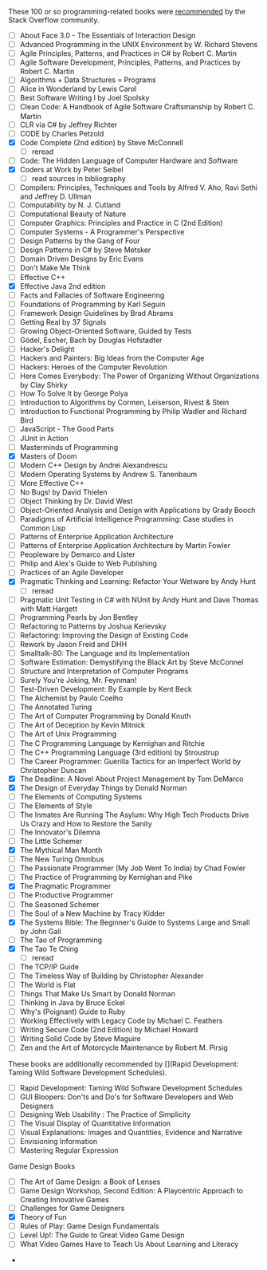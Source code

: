 
These 100 or so programming-related books were [recommended](http://stackoverflow.com/questions/1711/what-is-the-single-most-influential-book-every-programmer-should-read) by the Stack Overflow community.
- [ ] About Face 3.0 - The Essentials of Interaction Design
- [ ] Advanced Programming in the UNIX Environment by W. Richard Stevens
- [ ] Agile Principles, Patterns, and Practices in C# by Robert C. Martin
- [ ] Agile Software Development, Principles, Patterns, and Practices by Robert C. Martin
- [ ] Algorithms + Data Structures = Programs
- [ ] Alice in Wonderland by Lewis Carol
- [ ] Best Software Writing I by Joel Spolsky
- [ ] Clean Code: A Handbook of Agile Software Craftsmanship by Robert C. Martin
- [ ] CLR via C# by Jeffrey Richter
- [ ] CODE by Charles Petzold
- [x] Code Complete (2nd edition) by Steve McConnell
    - [ ] reread
- [ ] Code: The Hidden Language of Computer Hardware and Software
- [X] Coders at Work by Peter Seibel
    - [ ] read sources in bibliography  
- [ ] Compilers: Principles, Techniques and Tools by Alfred V. Aho, Ravi Sethi and Jeffrey D. Ullman
- [ ] Computability by N. J. Cutland
- [ ] Computational Beauty of Nature
- [ ] Computer Graphics: Principles and Practice in C (2nd Edition)
- [ ] Computer Systems - A Programmer's Perspective
- [ ] Design Patterns by the Gang of Four
- [ ] Design Patterns in C# by Steve Metsker
- [ ] Domain Driven Designs by Eric Evans
- [ ] Don't Make Me Think
- [ ] Effective C++
- [x] Effective Java 2nd edition
- [ ] Facts and Fallacies of Software Engineering
- [ ] Foundations of Programming by Karl Seguin
- [ ] Framework Design Guidelines by Brad Abrams
- [ ] Getting Real by 37 Signals
- [ ] Growing Object-Oriented Software, Guided by Tests
- [ ] Gödel, Escher, Bach by Douglas Hofstadter
- [ ] Hacker's Delight
- [ ] Hackers and Painters: Big Ideas from the Computer Age
- [ ] Hackers: Heroes of the Computer Revolution
- [ ] Here Comes Everybody: The Power of Organizing Without Organizations by Clay Shirky
- [ ] How To Solve It by George Polya
- [ ] Introduction to Algorithms by Cormen, Leiserson, Rivest & Stein
- [ ] Introduction to Functional Programming by Philip Wadler and Richard Bird
- [ ] JavaScript - The Good Parts
- [ ] JUnit in Action
- [ ] Masterminds of Programming
- [X] Masters of Doom
- [ ] Modern C++ Design by Andrei Alexandrescu
- [ ] Modern Operating Systems by Andrew S. Tanenbaum
- [ ] More Effective C++
- [ ] No Bugs! by David Thielen
- [ ] Object Thinking by Dr. David West
- [ ] Object-Oriented Analysis and Design with Applications by Grady Booch
- [ ] Paradigms of Artificial Intelligence Programming: Case studies in Common Lisp
- [ ] Patterns of Enterprise Application Architecture
- [ ] Patterns of Enterprise Application Architecture by Martin Fowler
- [ ] Peopleware by Demarco and Lister
- [ ] Philip and Alex's Guide to Web Publishing
- [ ] Practices of an Agile Developer
- [x] Pragmatic Thinking and Learning: Refactor Your Wetware by Andy Hunt
    - [ ] reread
- [ ] Pragmatic Unit Testing in C# with NUnit by Andy Hunt and Dave Thomas with Matt Hargett
- [ ] Programming Pearls by Jon Bentley
- [ ] Refactoring to Patterns by Joshua Kerievsky
- [ ] Refactoring: Improving the Design of Existing Code
- [ ] Rework by Jason Freid and DHH
- [ ] Smalltalk-80: The Language and its Implementation
- [ ] Software Estimation: Demystifying the Black Art by Steve McConnel
- [ ] Structure and Interpretation of Computer Programs
- [ ] Surely You're Joking, Mr. Feynman!
- [ ] Test-Driven Development: By Example by Kent Beck
- [ ] The Alchemist by Paulo Coelho
- [ ] The Annotated Turing
- [ ] The Art of Computer Programming by Donald Knuth
- [ ] The Art of Deception by Kevin Mitnick
- [ ] The Art of Unix Programming
- [ ] The C Programming Language by Kernighan and Ritchie
- [ ] The C++ Programming Language (3rd edition) by Stroustrup
- [ ] The Career Programmer: Guerilla Tactics for an Imperfect World by Christopher Duncan
- [x] The Deadline: A Novel About Project Management by Tom DeMarco
- [x] The Design of Everyday Things by Donald Norman
- [ ] The Elements of Computing Systems
- [ ] The Elements of Style
- [ ] The Inmates Are Running The Asylum: Why High Tech Products Drive Us Crazy and How to Restore the Sanity
- [ ] The Innovator's Dilemna
- [ ] The Little Schemer
- [x] The Mythical Man Month
- [ ] The New Turing Omnibus
- [ ] The Passionate Programmer (My Job Went To India) by Chad Fowler
- [ ] The Practice of Programming by Kernighan and Pike
- [x] The Pragmatic Programmer
- [ ] The Productive Programmer
- [ ] The Seasoned Schemer
- [ ] The Soul of a New Machine by Tracy Kidder
- [x] The Systems Bible: The Beginner's Guide to Systems Large and Small by John Gall
- [ ] The Tao of Programming
- [x] The Tao Te Ching
    - [ ] reread
- [ ] The TCP/IP Guide
- [ ] The Timeless Way of Building by Christopher Alexander
- [ ] The World is Flat
- [ ] Things That Make Us Smart by Donald Norman
- [ ] Thinking in Java by Bruce Eckel
- [ ] Why's (Poignant) Guide to Ruby
- [ ] Working Effectively with Legacy Code by Michael C. Feathers
- [ ] Writing Secure Code (2nd Edition) by Michael Howard
- [ ] Writing Solid Code by Steve Maguire
- [ ] Zen and the Art of Motorcycle Maintenance by Robert M. Pirsig

These books are additionally recommended by [](Rapid Development: Taming Wild Software Development Schedules).

- [ ] Rapid Development: Taming Wild Software Development Schedules
- [ ] GUI Bloopers: Don'ts and Do's for Software Developers and Web Designers
- [ ] Designing Web Usability : The Practice of Simplicity
- [ ] The Visual Display of Quantitative Information
- [ ] Visual Explanations: Images and Quantities, Evidence and Narrative
- [ ] Envisioning Information
- [ ] Mastering Regular Expression

Game Design Books

- [ ] The Art of Game Design: a Book of Lenses
- [ ] Game Design Workshop, Second Edition: A Playcentric Approach to Creating Innovative Games
- [ ] Challenges for Game Designers
- [X] Theory of Fun
- [ ] Rules of Play: Game Design Fundamentals
- [ ] Level Up!: The Guide to Great Video Game Design
- [ ] What Video Games Have to Teach Us About Learning and Literacy
- 
